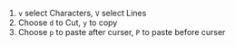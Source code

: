1. `v` select Characters, `V` select Lines
2. Choose `d` to Cut, `y` to copy
3. Choose `p` to paste after curser, `P` to paste before curser